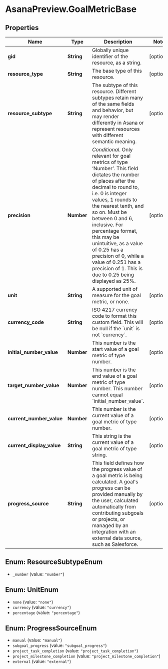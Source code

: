 # AsanaPreview.GoalMetricBase

## Properties
Name | Type | Description | Notes
------------ | ------------- | ------------- | -------------
**gid** | **String** | Globally unique identifier of the resource, as a string. | [optional] 
**resource_type** | **String** | The base type of this resource. | [optional] 
**resource_subtype** | **String** | The subtype of this resource. Different subtypes retain many of the same fields and behavior, but may render differently in Asana or represent resources with different semantic meaning. | [optional] 
**precision** | **Number** | *Conditional*. Only relevant for goal metrics of type ‘Number’. This field dictates the number of places after the decimal to round to, i.e. 0 is integer values, 1 rounds to the nearest tenth, and so on. Must be between 0 and 6, inclusive. For percentage format, this may be unintuitive, as a value of 0.25 has a precision of 0, while a value of 0.251 has a precision of 1. This is due to 0.25 being displayed as 25%. | [optional] 
**unit** | **String** | A supported unit of measure for the goal metric, or none. | [optional] 
**currency_code** | **String** | ISO 4217 currency code to format this custom field. This will be null if the &#x60;unit&#x60; is not &#x60;currency&#x60;. | [optional] 
**initial_number_value** | **Number** | This number is the start value of a goal metric of type number. | [optional] 
**target_number_value** | **Number** | This number is the end value of a goal metric of type number. This number cannot equal &#x60;initial_number_value&#x60;. | [optional] 
**current_number_value** | **Number** | This number is the current value of a goal metric of type number. | [optional] 
**current_display_value** | **String** | This string is the current value of a goal metric of type string. | [optional] 
**progress_source** | **String** | This field defines how the progress value of a goal metric is being calculated. A goal&#x27;s progress can be provided manually by the user, calculated automatically from contributing subgoals or projects, or managed by an integration with an external data source, such as Salesforce. | [optional] 

<a name="ResourceSubtypeEnum"></a>
## Enum: ResourceSubtypeEnum

* `_number` (value: `"number"`)


<a name="UnitEnum"></a>
## Enum: UnitEnum

* `none` (value: `"none"`)
* `currency` (value: `"currency"`)
* `percentage` (value: `"percentage"`)


<a name="ProgressSourceEnum"></a>
## Enum: ProgressSourceEnum

* `manual` (value: `"manual"`)
* `subgoal_progress` (value: `"subgoal_progress"`)
* `project_task_completion` (value: `"project_task_completion"`)
* `project_milestone_completion` (value: `"project_milestone_completion"`)
* `external` (value: `"external"`)

